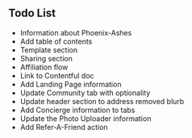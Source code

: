 ## Todo List

- Information about Phoenix-Ashes
- Add table of contents
- Template section
- Sharing section
- Affiliation flow
- Link to Contentful doc
- Add Landing Page information
- Update Community tab with optionality
- Update header section to address removed blurb
- Add Concierge information to tabs
- Update the Photo Uploader information
- Add Refer-A-Friend action

